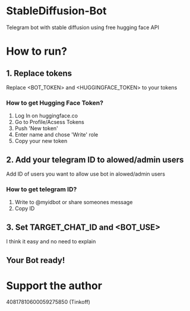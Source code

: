 # StableDiffusion-Bot
Telegram bot with stable diffusion using free hugging face API


# How to run?

## 1. Replace tokens
Replace <BOT_TOKEN> and <HUGGINGFACE_TOKEN> to your tokens
### How to get Hugging Face Token?
1. Log In on huggingface.co
2. Go to Profile/Acsess Tokens
3. Push 'New token'
4. Enter name and chose 'Write' role
5. Copy your new token

## 2. Add your telegram ID to alowed/admin users
Add ID of users you want to allow use bot in alowed/admin users
### How to get telegram ID?
1. Write to @myidbot or share someones message
2. Copy ID

## 3. Set TARGET_CHAT_ID and <BOT_USE>
I think it easy and no need to explain

## Your Bot ready!

# Support the author
40817810600059275850 (Tinkoff)
